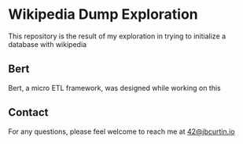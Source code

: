 # Wikipedia Dump Exploration

This repository is the result of my exploration in trying to initialize a database with wikipedia

## Bert
Bert, a micro ETL framework, was designed while working on this

## Contact

For any questions, please feel welcome to reach me at 42@jbcurtin.io
